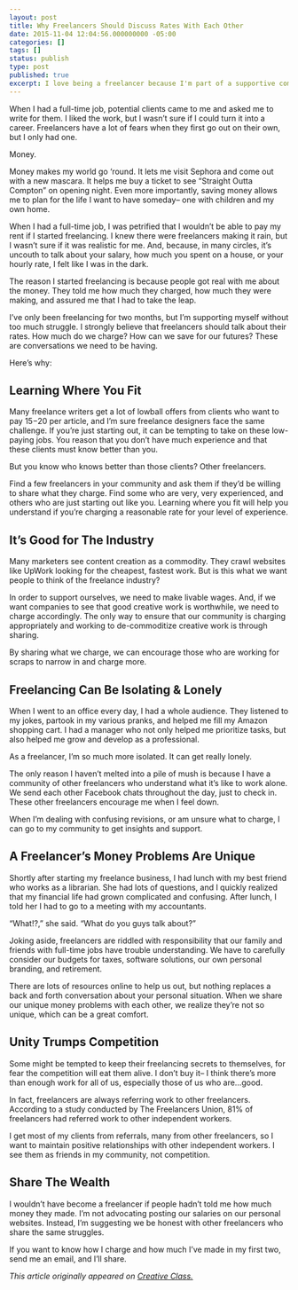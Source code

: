 ```yaml
---
layout: post
title: Why Freelancers Should Discuss Rates With Each Other
date: 2015-11-04 12:04:56.000000000 -05:00
categories: []
tags: []
status: publish
type: post
published: true
excerpt: I love being a freelancer because I'm part of a supportive community. To support my fellow freelancers, I believe in sharing rates.
---
```

When I had a full-time job, potential clients came to me and asked me to write for them. I liked the work, but I wasn’t sure if I could turn it into a career. Freelancers have a lot of fears when they first go out on their own, but I only had one.

Money.

Money makes my world go ‘round. It lets me visit Sephora and come out with a new mascara. It helps me buy a ticket to see “Straight Outta Compton” on opening night. Even more importantly, saving money allows me to plan for the life I want to have someday– one with children and my own home.

When I had a full-time job, I was petrified that I wouldn’t be able to pay my rent if I started freelancing. I knew there were freelancers making it rain, but I wasn’t sure if it was realistic for me. And, because, in many circles, it’s uncouth to talk about your salary, how much you spent on a house, or your hourly rate, I felt like I was in the dark.

The reason I started freelancing is because people got real with me about the money. They told me how much they charged, how much they were making, and assured me that I had to take the leap.

I’ve only been freelancing for two months, but I’m supporting myself without too much struggle. I strongly believe that freelancers should talk about their rates. How much do we charge? How can we save for our futures? These are conversations we need to be having.

Here’s why:

## Learning Where You Fit

Many freelance writers get a lot of lowball offers from clients who want to pay $15-$20 per article, and I’m sure freelance designers face the same challenge. If you’re just starting out, it can be tempting to take on these low-paying jobs. You reason that you don’t have much experience and that these clients must know better than you.

But you know who knows better than those clients? Other freelancers.

Find a few freelancers in your community and ask them if they’d be willing to share what they charge. Find some who are very, very experienced, and others who are just starting out like you. Learning where you fit will help you understand if you’re charging a reasonable rate for your level of experience.

## It’s Good for The Industry

Many marketers see content creation as a commodity. They crawl websites like UpWork looking for the cheapest, fastest work. But is this what we want people to think of the freelance industry?

In order to support ourselves, we need to make livable wages. And, if we want companies to see that good creative work is worthwhile, we need to charge accordingly. The only way to ensure that our community is charging appropriately and working to de-commoditize creative work is through sharing.

By sharing what we charge, we can encourage those who are working for scraps to narrow in and charge more.

## Freelancing Can Be Isolating & Lonely

When I went to an office every day, I had a whole audience. They listened to my jokes, partook in my various pranks, and helped me fill my Amazon shopping cart. I had a manager who not only helped me prioritize tasks, but also helped me grow and develop as a professional.

As a freelancer, I’m so much more isolated. It can get really lonely.

The only reason I haven’t melted into a pile of mush is because I have a community of other freelancers who understand what it’s like to work alone. We send each other Facebook chats throughout the day, just to check in. These other freelancers encourage me when I feel down.

When I’m dealing with confusing revisions, or am unsure what to charge, I can go to my community to get insights and support.

## A Freelancer’s Money Problems Are Unique

Shortly after starting my freelance business, I had lunch with my best friend who works as a librarian. She had lots of questions, and I quickly realized that my financial life had grown complicated and confusing. After lunch, I told her I had to go to a meeting with my accountants. 

“What!?,” she said. “What do you guys talk about?”

Joking aside, freelancers are riddled with responsibility that our family and friends with full-time jobs have trouble understanding. We have to carefully consider our budgets for taxes, software solutions, our own personal branding, and retirement.

There are lots of resources online to help us out, but nothing replaces a back and forth conversation about your personal situation. When we share our unique money problems with each other, we realize they’re not so unique, which can be a great comfort.

## Unity Trumps Competition

Some might be tempted to keep their freelancing secrets to themselves, for fear the competition will eat them alive. I don’t buy it– I think there’s more than enough work for all of us, especially those of us who are…good.

In fact, freelancers are always referring work to other freelancers. According to a study conducted by The Freelancers Union, 81% of freelancers had referred work to other independent workers.

I get most of my clients from referrals, many from other freelancers, so I want to maintain positive relationships with other independent workers. I see them as friends in my community, not competition.

## Share The Wealth

I wouldn’t have become a freelancer if people hadn’t told me how much money they made. I’m not advocating posting our salaries on our personal websites. Instead, I’m suggesting we be honest with other freelancers who share the same struggles.

If you want to know how I charge and how much I’ve made in my first two, send me an email, and I’ll share.

*This article originally appeared on [Creative Class.](https://creativeclass.io/discuss-rates/)*
